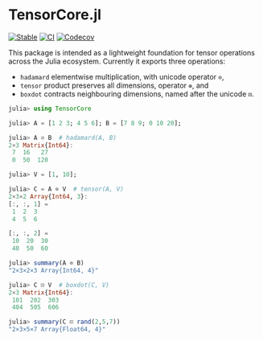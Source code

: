 # TensorCore.jl

[![Stable](https://img.shields.io/badge/docs-stable-blue.svg)](https://juliahub.com/docs/TensorCore/)
[![CI](https://github.com/JuliaMath/TensorCore.jl/workflows/CI/badge.svg)](https://github.com/JuliaMath/TensorCore.jl/actions?query=workflow%3ACI)
[![Codecov](https://codecov.io/gh/JuliaMath/TensorCore.jl/branch/master/graph/badge.svg)](https://codecov.io/gh/JuliaMath/TensorCore.jl)

This package is intended as a lightweight foundation for tensor operations across the Julia ecosystem.
Currently it exports three operations:
* `hadamard` elementwise multiplication, with unicode operator `⊙`,
* `tensor` product preserves all dimensions, operator `⊗`, and
* `boxdot` contracts neighbouring dimensions, named after the unicode `⊡`.

```julia
julia> using TensorCore

julia> A = [1 2 3; 4 5 6]; B = [7 8 9; 0 10 20];

julia> A ⊙ B  # hadamard(A, B)
2×3 Matrix{Int64}:
 7  16   27
 0  50  120

julia> V = [1, 10];

julia> C = A ⊗ V  # tensor(A, V)
2×3×2 Array{Int64, 3}:
[:, :, 1] =
 1  2  3
 4  5  6

[:, :, 2] =
 10  20  30
 40  50  60

julia> summary(A ⊗ B)
"2×3×2×3 Array{Int64, 4}"

julia> C ⊡ V  # boxdot(C, V)
2×3 Matrix{Int64}:
 101  202  303
 404  505  606

julia> summary(C ⊡ rand(2,5,7))
"2×3×5×7 Array{Float64, 4}"
 ```
